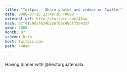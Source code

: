 ```yaml
---
title: "Twitpic - Share photos and videos on Twitter"
date: 2008-07-15 23:49:36 +0000
external-url: http://twitpic.com/48aw
hash: 87f41c9daf624b286fb0c48df73a4d37
year: 2008
month: 07
scheme: http
host: twitpic.com
path: /48aw

---
```


Having dinner with @hectorguatemala. 
